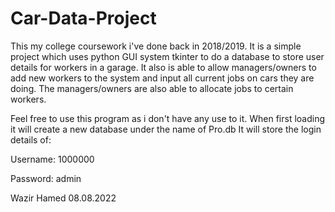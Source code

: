 # Car-Data-Project
This my college coursework i've done back in 2018/2019. 
It is a simple project which uses python GUI system tkinter to do a database to store user details for workers in a garage.
It also is able to allow managers/owners to add new workers to the system and input all current jobs on cars they are doing. 
The managers/owners are also able to allocate jobs to certain workers.

Feel free to use this program as i don't have any use to it.
When first loading it will create a new database under the name of Pro.db
It will store the login details of:

Username: 1000000

Password: admin

Wazir Hamed
08.08.2022
